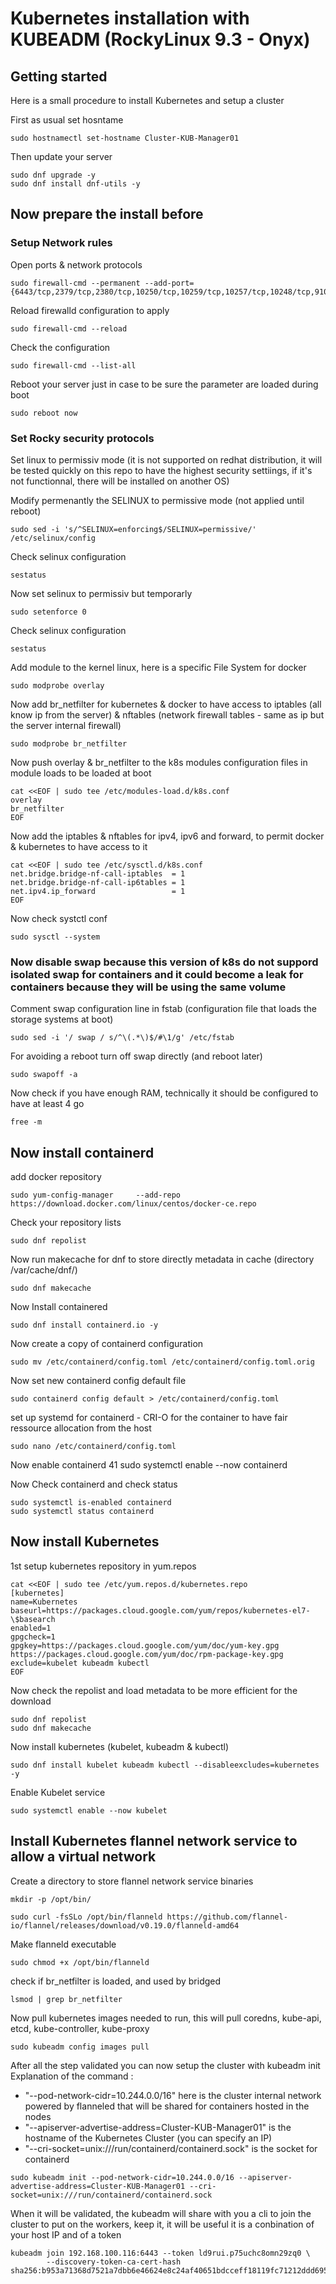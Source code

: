 # Kubernetes installation with KUBEADM  (RockyLinux 9.3 - Onyx)

## Getting started

Here is a small procedure to install Kubernetes and setup a cluster

First as usual set hosntame
```shell
sudo hostnamectl set-hostname Cluster-KUB-Manager01
```
Then update your server
```shell
sudo dnf upgrade -y
sudo dnf install dnf-utils -y
```

## Now prepare the install before

### Setup Network rules

Open ports & network protocols
```shell
sudo firewall-cmd --permanent --add-port={6443/tcp,2379/tcp,2380/tcp,10250/tcp,10259/tcp,10257/tcp,10248/tcp,9100/tcp,7946/udp,7946/tcp,7646/udp,7646/tcp,2379/tcp}
```
Reload firewalld configuration to apply
```shell
sudo firewall-cmd --reload
```
Check the configuration
```shell
sudo firewall-cmd --list-all
```
Reboot your server just in case to be sure the parameter are loaded during boot
```shell
sudo reboot now
```

### Set Rocky security protocols

Set linux to permissiv mode 
(it is not supported on redhat distribution, it will be tested quickly on this repo to have the highest security settiings, if it's not functionnal, there will be installed on another OS)

Modify permenantly the SELINUX to permissive mode (not applied until reboot)
```shell
sudo sed -i 's/^SELINUX=enforcing$/SELINUX=permissive/' /etc/selinux/config
```
Check selinux configuration
```shell
sestatus
```
Now set selinux to permissiv but temporarly
```shell
sudo setenforce 0
```
Check selinux configuration
```shell
sestatus
```
Add module to the kernel linux, here is a specific File System for docker
```shell
sudo modprobe overlay
```
Now add br_netfilter for kubernetes & docker to have access to iptables (all know ip from the server) & nftables (network firewall tables - same as ip but the server internal firewall)
```shell
sudo modprobe br_netfilter
```

Now push overlay & br_netfilter to the k8s modules configuration files in module loads to be loaded at boot
```shell
cat <<EOF | sudo tee /etc/modules-load.d/k8s.conf
overlay
br_netfilter
EOF
```
Now add the iptables & nftables for ipv4, ipv6 and forward, to permit docker & kubernetes to have access to it
```shell
cat <<EOF | sudo tee /etc/sysctl.d/k8s.conf
net.bridge.bridge-nf-call-iptables  = 1
net.bridge.bridge-nf-call-ip6tables = 1
net.ipv4.ip_forward                 = 1
EOF
```
Now check systctl conf
```shell
sudo sysctl --system
```

### Now disable swap because this version of k8s do not suppord isolated swap for containers and it could become a leak for containers because they will be using the same volume

Comment swap configuration line in fstab (configuration file that loads the storage systems at boot)
```shell
sudo sed -i '/ swap / s/^\(.*\)$/#\1/g' /etc/fstab
```
For avoiding a reboot turn off swap directly (and reboot later)
```shell
sudo swapoff -a
```
Now check if you have enough RAM, technically it should be configured to have at least 4 go
```shell
free -m
```

## Now install containerd

add docker repository
```shell
sudo yum-config-manager     --add-repo     https://download.docker.com/linux/centos/docker-ce.repo
```
Check your repository lists
```shell
sudo dnf repolist
```
Now run makecache for dnf to store directly metadata in cache (directory /var/cache/dnf/)
```shell
sudo dnf makecache
```
Now Install containered
```shell
sudo dnf install containerd.io -y
```


Now create a copy of containerd configuration
```shell
sudo mv /etc/containerd/config.toml /etc/containerd/config.toml.orig
```
Now set new containerd config default file
```shell
sudo containerd config default > /etc/containerd/config.toml
```
set up systemd for containerd - CRI-O for the container to have fair ressource allocation from the host
```shell
sudo nano /etc/containerd/config.toml
```
Now enable containerd
   41  sudo systemctl enable --now containerd

Now Check containerd and check status
```shell
sudo systemctl is-enabled containerd
sudo systemctl status containerd
```

## Now install Kubernetes
1st setup kubernetes repository in yum.repos
```shell
cat <<EOF | sudo tee /etc/yum.repos.d/kubernetes.repo
[kubernetes]
name=Kubernetes
baseurl=https://packages.cloud.google.com/yum/repos/kubernetes-el7-\$basearch
enabled=1
gpgcheck=1
gpgkey=https://packages.cloud.google.com/yum/doc/yum-key.gpg https://packages.cloud.google.com/yum/doc/rpm-package-key.gpg
exclude=kubelet kubeadm kubectl
EOF
```
Now check the repolist and load metadata to be more efficient for the download
```shell
sudo dnf repolist
sudo dnf makecache
```
Now install kubernetes (kubelet, kubeadm & kubectl)
```shell
sudo dnf install kubelet kubeadm kubectl --disableexcludes=kubernetes -y
```

Enable Kubelet service
```shell
sudo systemctl enable --now kubelet
```
## Install Kubernetes flannel network service to allow a virtual network
Create a directory to store flannel network service binaries
```shell
mkdir -p /opt/bin/
```

```shell
sudo curl -fsSLo /opt/bin/flanneld https://github.com/flannel-io/flannel/releases/download/v0.19.0/flanneld-amd64
```

Make flanneld executable
```shell
sudo chmod +x /opt/bin/flanneld
```
check if br_netfilter is loaded, and used by bridged
```shell
lsmod | grep br_netfilter
```
Now pull kubernetes images needed to run, this will pull coredns, kube-api, etcd, kube-controller, kube-proxy
```shell
sudo kubeadm config images pull
```
After all the step validated you can now setup the cluster with kubeadm init
Explanation of the command : 
- "--pod-network-cidr=10.244.0.0/16" here is the cluster internal network powered by flanneled that will be shared for containers hosted in the nodes
- "--apiserver-advertise-address=Cluster-KUB-Manager01" is the hostname of the Kubernetes Cluster (you can specify an IP)
- "--cri-socket=unix:///run/containerd/containerd.sock" is the socket for containerd
```shell
sudo kubeadm init --pod-network-cidr=10.244.0.0/16 --apiserver-advertise-address=Cluster-KUB-Manager01 --cri-socket=unix:///run/containerd/containerd.sock
```
When it will be validated, the kubeadm will share with you a cli to join the cluster to put on the workers, keep it, it will be useful
it is a conbination of your host IP and of a token
```shell
kubeadm join 192.168.100.116:6443 --token ld9rui.p75uchc8omn29zq0 \
        --discovery-token-ca-cert-hash sha256:b953a71368d7521a7dbb6e46624e8c24af40651bdcceff18119fc71212ddd695
```
